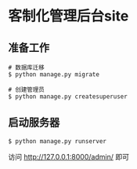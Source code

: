 # 客制化管理后台site


## 准备工作

    # 数据库迁移
    $ python manage.py migrate

    # 创建管理员
    $ python manage.py createsuperuser

## 启动服务器

    $ python manage.py runserver

访问 http://127.0.0.1:8000/admin/ 即可

